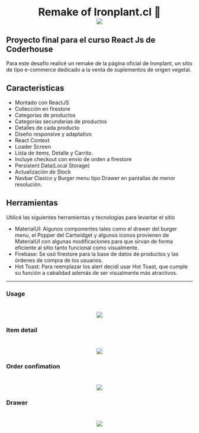 <h1 align="center"> Remake of Ironplant.cl 🌱
    <br>
    <img src="https://user-images.githubusercontent.com/87249022/200217369-068dad68-8e32-4a4e-be20-75f6f47581c2.png" align="center"></img>
</h1>

## Proyecto final para el curso React Js de Coderhouse

Para este desafío realicé un remake de la página oficial de Ironplant, un sitio de tipo  e-commerce dedicado a la venta de suplementos de origen vegetal. 

## Caracteristicas
- Montado con ReactJS
- Collección en firestore
- Categorías de productos
- Categorías secundarias de productos
- Detalles de cada producto
- Diseño responsive y adaptativo
- React Context
- Loader Screen
- Lista de items, Detalle y Carrito.
- Incluye checkout con envío de orden a firestore
- Persistent Data(Local Storage)
- Actualización de Stock
- Navbar Clasico y Burger menu tipo Drawer en pantallas de menor resolución.

## Herramientas
Utilicé las siguientes herramientas y tecnologías para levantar el sitio
- MaterialUI:
Algunos componentes tales como el drawer del burger menu, el Popper del Cartwidget y algunos íconos provienen de MaterialUI con algunas modificaciones para que sirvan de forma eficiente al sitio tanto funcional como visualmente.
- Firebase: 
Se usó firestore para la base de datos de productos y las órdenes de compra de los usuarios.
- Hot Toast: Para reemplazar los alert decidí usar Hot Toast, que cumple su función a cabalidad además de ser visualmente más atractivos.

___

### Usage
<h1 align="center">
    <img src="https://user-images.githubusercontent.com/87249022/200223646-20f1effa-cbf6-4b32-81c8-1edc0d8b2980.gif" ></img>
</h1>

### Item detail
<h1 align="center">
    <img src="https://user-images.githubusercontent.com/87249022/200223666-c5a7ab0b-4e9d-4a33-a123-9beb99cbdb01.gif" ></img>
</h1>

### Order confimation
<h1 align="center">
    <img src="https://user-images.githubusercontent.com/87249022/200223678-0517da5f-a4b5-4c0b-ba9c-7dccca532c02.gif" ></img>
</h1>

### Drawer
<h1 align="center">
    <img src="https://user-images.githubusercontent.com/87249022/200223685-46f8c79f-f00e-4458-8c6a-d34429663688.gif" ></img>
</h1>



